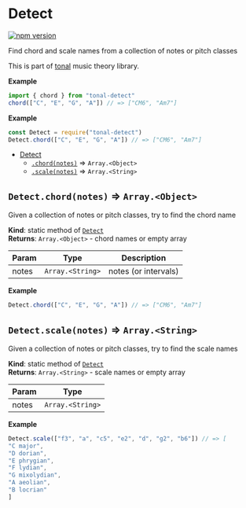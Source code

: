 <a name="module_Detect"></a>

# Detect
[![npm version](https://img.shields.io/npm/v/tonal-detect.svg?style=flat-square)](https://www.npmjs.com/package/tonal-detect)

Find chord and scale names from a collection of notes or pitch classes

This is part of [tonal](https://www.npmjs.com/package/tonal) music theory library.

**Example**  
```js
import { chord } from "tonal-detect"
chord(["C", "E", "G", "A"]) // => ["CM6", "Am7"]
```
**Example**  
```js
const Detect = require("tonal-detect")
Detect.chord(["C", "E", "G", "A"]) // => ["CM6", "Am7"]
```

* [Detect](#module_Detect)
    * [`.chord(notes)`](#module_Detect.chord) ⇒ <code>Array.&lt;Object&gt;</code>
    * [`.scale(notes)`](#module_Detect.scale) ⇒ <code>Array.&lt;String&gt;</code>

<a name="module_Detect.chord"></a>

## `Detect.chord(notes)` ⇒ <code>Array.&lt;Object&gt;</code>
Given a collection of notes or pitch classes, try to find the chord name

**Kind**: static method of [<code>Detect</code>](#module_Detect)  
**Returns**: <code>Array.&lt;Object&gt;</code> - chord names or empty array  

| Param | Type | Description |
| --- | --- | --- |
| notes | <code>Array.&lt;String&gt;</code> | notes (or intervals) |

**Example**  
```js
Detect.chord(["C", "E", "G", "A"]) // => ["CM6", "Am7"]
```
<a name="module_Detect.scale"></a>

## `Detect.scale(notes)` ⇒ <code>Array.&lt;String&gt;</code>
Given a collection of notes or pitch classes, try to find the scale names

**Kind**: static method of [<code>Detect</code>](#module_Detect)  
**Returns**: <code>Array.&lt;String&gt;</code> - scale names or empty array  

| Param | Type |
| --- | --- |
| notes | <code>Array.&lt;String&gt;</code> | 

**Example**  
```js
Detect.scale(["f3", "a", "c5", "e2", "d", "g2", "b6"]) // => [
"C major",
"D dorian",
"E phrygian",
"F lydian",
"G mixolydian",
"A aeolian",
"B locrian"
]
```
